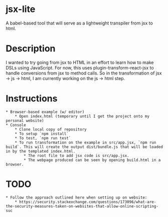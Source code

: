 # jsx-lite
A babel-based tool that will serve as a lightweight transpiler from jsx to html. 

# Description
I wanted to try going from jsx to HTML in an effort to learn how to make DSLs using JavaScript.
For now, this uses plugin-transform-react-jsx to handle conversions from jsx to method calls.
So in the transformation of jsx -> js -> html, I am currently working on the js -> html step.

# Instructions
    * Browser-based example (w/ editor)
        * Open index.html (temporary until I get the project onto my personal website)
    * Console
        * Clone local copy of repository
        * To setup `npm install`
        * To test, `npm run test`
        * To run transformation on the example in src/app.jsx, `npm run build`. This will create the output dist/bundle.js that will be loaded in by the templated index.html.
            * The root file to add jsx code is src/app.jsx.
            * The webpage produced can be seen by opening build.html in a browser.

# TODO
    * Follow the approach outlined here when setting up on website:
        * https://security.stackexchange.com/questions/173096/what-are-the-security-measures-taken-on-websites-that-allow-online-scripting-suc